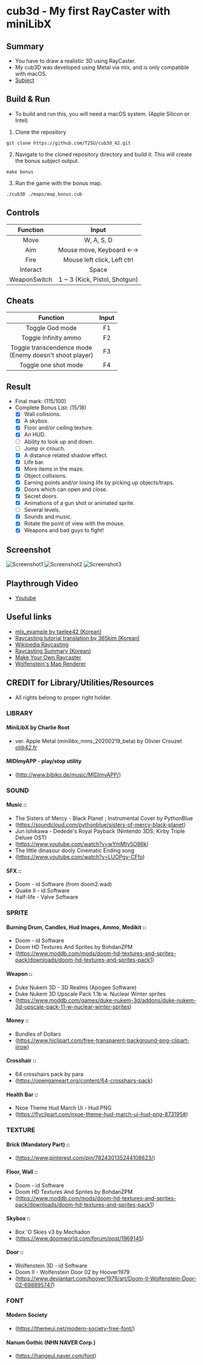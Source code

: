 # cub3d - My first RayCaster with miniLibX

## Summary

- You have to draw a realistic 3D using RayCaster.
- My cub3D was developed using Metal via mlx, and is only compatible with macOS.
- [Subject](https://github.com/T2SU/cub3d_42/blob/master/subject.en.pdf)

## Build & Run

- To build and run this, you will need a macOS system. (Apple Silicon or Intel)

1. Clone the repository

```
git clone https://github.com/T2SU/cub3d_42.git
```

2. Navigate to the cloned repository directory and build it. This will create the bonus subject output.

```
make bonus
```

3. Run the game with the bonus map.

```
./cub3D ./maps/map_bonus.cub
```

## Controls

|   Function   |             Input             |
| :----------: | :---------------------------: |
|     Move     |          W, A, S, D           |
|     Aim      |    Mouse move, Keyboard ←→    |
|     Fire     |  Mouse left click, Left ctrl  |
|   Interact   |             Space             |
| WeaponSwitch | 1 ~ 3 (Kick, Pistol, Shotgun) |

## Cheats

|                          Function                          | Input |
| :--------------------------------------------------------: | :---: |
|                      Toggle God mode                       |  F1   |
|                    Toggle Infinity ammo                    |  F2   |
| Toggle transcendence mode<br/>(Enemy doesn't shoot player) |  F3   |
|                    Toggle one shot mode                    |  F4   |

## Result

- Final mark: (115/100)
- Complete Bonus List: (15/18)
  - [x] Wall collisions.
  - [x] A skybox.
  - [x] Floor and/or ceiling texture.
  - [x] An HUD.
  - [ ] Ability to look up and down.
  - [ ] Jump or crouch.
  - [x] A distance related shadow effect.
  - [x] Life bar.
  - [x] More items in the maze.
  - [x] Object collisions.
  - [x] Earning points and/or losing life by picking up objects/traps.
  - [x] Doors which can open and close.
  - [x] Secret doors.
  - [x] Animations of a gun shot or animated sprite.
  - [ ] Several levels.
  - [x] Sounds and music.
  - [x] Rotate the point of view with the mouse.
  - [x] Weapons and bad guys to fight!

## Screenshot

![Screenshot1](https://github.com/T2SU/cub3d_42/blob/master/screenshot1.png)
![Screenshot2](https://github.com/T2SU/cub3d_42/blob/master/screenshot2.png)
![Screenshot3](https://github.com/T2SU/cub3d_42/blob/master/screenshot4.png)

## Playthrough Video

- [Youtube](https://youtu.be/FKgrcHuAg20)

## Useful links

- [mlx_example by taelee42 (Korean)](https://github.com/taelee42/mlx_example)
- [Raycasting tutorial translation by 365kim (Korean)](https://github.com/365kim/raycasting_tutorial)
- [Wikipedia Raycasting](https://en.wikipedia.org/wiki/Ray_casting)
- [Raycasting Summary (Korean)](https://www.notion.so/Raycasting-Summary-acab4d4772f74f72a229d96ed12590ef)
- [Make Your Own Raycaster](https://www.youtube.com/watch?v=gYRrGTC7GtA)
- [Wolfenstein's Map Renderer](https://www.youtube.com/watch?v=eOCQfxRQ2pY)

## CREDIT for Library/Utilities/Resources

- All rights belong to proper right holder.

### LIBRARY

#### MiniLibX by Charlie Root

- ver. Apple Metal (minilibx_mms_20200219_beta)
  by Olivier Crouzet <ol@42.fr>

#### MIDImyAPP - play/stop utility

- (http://www.bibiko.de/music/MIDImyAPP/)

### SOUND

#### Music ::

- The Sisters of Mercy - Black Planet ; Instrumental Cover by PythonBlue
- (https://soundcloud.com/pythonblue/sisters-of-mercy-black-planet)
- Jun Ishikawa - Dedede's Royal Payback (Nintendo 3DS; Kirby Triple Deluxe OST)
- (https://www.youtube.com/watch?v=wYmMty5O86k)
- The little dinasour dooly Cinematic Ending song
- (https://www.youtube.com/watch?v=LUOPgy-CFfo)

#### SFX ::

- Doom - id Software (from doom2.wad)
- Quake II - id Software
- Half-life - Valve Software

### SPRITE

#### Burning Drum, Candles, Hud Images, Ammo, Medikit ::

- Doom - id Software
- Doom HD Textures And Sprites by BohdanZPM
- (https://www.moddb.com/mods/doom-hd-textures-and-sprites-pack/downloads/doom-hd-textures-and-sprites-pack1)

#### Weapon ::

- Duke Nukem 3D - 3D Realms (Apogee Software)
- Duke Nukem 3D Upscale Pack 1.1b w. Nuclear Winter sprites
- (https://www.moddb.com/games/duke-nukem-3d/addons/duke-nukem-3d-upscale-pack-11-w-nuclear-winter-sprites)

#### Money ::

- Bundles of Dollars
- (https://www.hiclipart.com/free-transparent-background-png-clipart-iirow)

#### Crosshair ::

- 64 crosshairs pack by para
- (https://opengameart.org/content/64-crosshairs-pack)

#### Health Bar ::

- Nxoe Theme Hud March Ui - Hud PNG
- (https://flyclipart.com/nxoe-theme-hud-march-ui-hud-png-873195#)

### TEXTURE

#### Brick (Mandatory Part) ::

- (https://www.pinterest.com/pin/782430135244108623/)

#### Floor, Wall ::

- Doom - id Software
- Doom HD Textures And Sprites by BohdanZPM
- (https://www.moddb.com/mods/doom-hd-textures-and-sprites-pack/downloads/doom-hd-textures-and-sprites-pack1)

#### Skybox ::

- Box 'O Skies v3 by Mechadon
- (https://www.doomworld.com/forum/post/1969145)

#### Door ::

- Wolfenstein 3D - id Software
- Doom II - Wolfenstein Door 02 by Hoover1979
- (https://www.deviantart.com/hoover1979/art/Doom-II-Wolfenstein-Door-02-698895747)

### FONT

#### Modern Society

- (https://themeui.net/modern-society-free-font/)

#### Nanum Gothic (NHN NAVER Corp.)

- (https://hangeul.naver.com/font)
